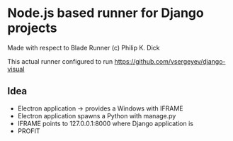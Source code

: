 Node.js based runner for Django projects
========================================

Made with respect to Blade Runner (c) Philip K. Dick

This actual runner configured to run https://github.com/vsergeyev/django-visual


Idea
----

 * Electron application -> provides a Windows with IFRAME
 * Electron application spawns a Python with manage.py
 * IFRAME points to 127.0.0.1:8000 where Django application is
 * PROFIT

